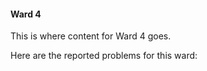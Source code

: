 #### Ward 4

This is where content for Ward 4 goes.

Here are the reported problems for this ward:
<ul id="marker-list4" class="marker-list">

</ul>

